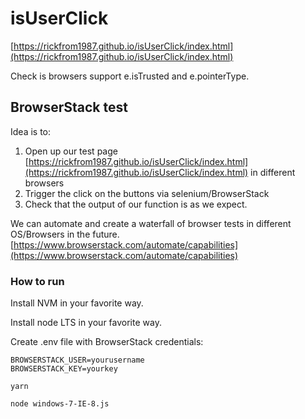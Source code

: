 # isUserClick

[https://rickfrom1987.github.io/isUserClick/index.html](https://rickfrom1987.github.io/isUserClick/index.html)

Check is browsers support e.isTrusted and e.pointerType.

## BrowserStack test

Idea is to:

1. Open up our test page [https://rickfrom1987.github.io/isUserClick/index.html](https://rickfrom1987.github.io/isUserClick/index.html) in different browsers
2. Trigger the click on the buttons via selenium/BrowserStack
3. Check that the output of our function is as we expect.

We can automate and create a waterfall of browser tests in different OS/Browsers in the future.
[https://www.browserstack.com/automate/capabilities](https://www.browserstack.com/automate/capabilities)

### How to run

Install NVM in your favorite way.

Install node LTS in your favorite way.

Create .env file with BrowserStack credentials:
```
BROWSERSTACK_USER=yourusername
BROWSERSTACK_KEY=yourkey
```

```yarn```

```node windows-7-IE-8.js```
